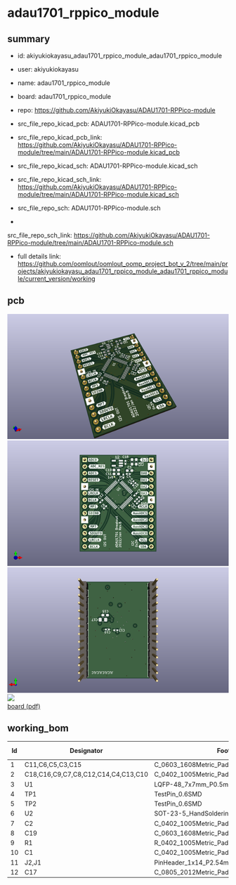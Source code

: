# adau1701_rppico_module
 
## summary 
* id: akiyukiokayasu_adau1701_rppico_module_adau1701_rppico_module
* user: akiyukiokayasu
* name: adau1701_rppico_module
* board: adau1701_rppico_module
* repo: https://github.com/AkiyukiOkayasu/ADAU1701-RPPico-module
* src_file_repo_kicad_pcb: ADAU1701-RPPico-module.kicad_pcb
* src_file_repo_kicad_pcb_link: https://github.com/AkiyukiOkayasu/ADAU1701-RPPico-module/tree/main/ADAU1701-RPPico-module.kicad_pcb
* src_file_repo_kicad_sch: ADAU1701-RPPico-module.kicad_sch
* src_file_repo_kicad_sch_link: https://github.com/AkiyukiOkayasu/ADAU1701-RPPico-module/tree/main/ADAU1701-RPPico-module.kicad_sch

* src_file_repo_sch: ADAU1701-RPPico-module.sch
*
 src_file_repo_sch_link: https://github.com/AkiyukiOkayasu/ADAU1701-RPPico-module/tree/main/ADAU1701-RPPico-module.sch
* full details link: https://github.com/oomlout/oomlout_oomp_project_bot_v_2/tree/main/projects/akiyukiokayasu_adau1701_rppico_module_adau1701_rppico_module/current_version/working  


## pcb  
![](working_3d_600.png) 
![](working_3d_front_600.png)  
![](working_3d_back_600.png)  
![](working_600.png)  
[board (pdf)](working.pdf)  

## working_bom
| Id | Designator | Footprint | Quantity | Designation | Supplier and ref |  | None | 
| --- | --- | --- | --- | --- | --- | --- | --- | 
| 1 | C11,C6,C5,C3,C15 | C_0603_1608Metric_Pad1.08x0.95mm_HandSolder | 5 | 10u |  |  | [''] | 
| 2 | C18,C16,C9,C7,C8,C12,C14,C4,C13,C10 | C_0402_1005Metric_Pad0.74x0.62mm_HandSolder | 10 | 0.1u |  |  | [''] | 
| 3 | U1 | LQFP-48_7x7mm_P0.5mm | 1 | ADAU1701 |  |  | [''] | 
| 4 | TP1 | TestPin_0.6SMD | 1 | OSCO |  |  | [''] | 
| 5 | TP2 | TestPin_0.6SMD | 1 | 1v8 |  |  | [''] | 
| 6 | U2 | SOT-23-5_HandSoldering | 1 | NJM12888 |  |  | [''] | 
| 7 | C2 | C_0402_1005Metric_Pad0.74x0.62mm_HandSolder | 1 | 3n3 |  |  | [''] | 
| 8 | C19 | C_0603_1608Metric_Pad1.08x0.95mm_HandSolder | 1 | 2u2 |  |  | [''] | 
| 9 | R1 | R_0402_1005Metric_Pad0.72x0.64mm_HandSolder | 1 | 475 |  |  | [''] | 
| 10 | C1 | C_0402_1005Metric_Pad0.74x0.62mm_HandSolder | 1 | 56n |  |  | [''] | 
| 11 | J2,J1 | PinHeader_1x14_P2.54mm_Vertical | 2 | Conn_01x14 |  |  | [''] | 
| 12 | C17 | C_0805_2012Metric_Pad1.18x1.45mm_HandSolder | 1 | 47u |  |  | [''] | 




